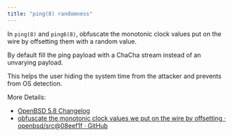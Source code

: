```yaml
---
title: "ping(8) randomness"
---
```


In `ping(8)` and `ping6(8)`, obfuscate the monotonic clock values put on the wire
by offsetting them with a random value.

By default fill the ping payload with a ChaCha stream instead of an unvarying
payload.

This helps the user hiding the system time from the attacker and prevents
from OS detection.

More Details:

* [OpenBSD 5.8 Changelog](https://www.openbsd.org/plus58.html)
* [obfuscate the monotonic clock values we put on the wire by offsetting · openbsd/src@08eef1f · GitHub](https://github.com/openbsd/src/commit/08eef1f27acac7f50229bbf7e098d60a720e9b86#diff-ae88590b6e798b8577758800d3fce759)

